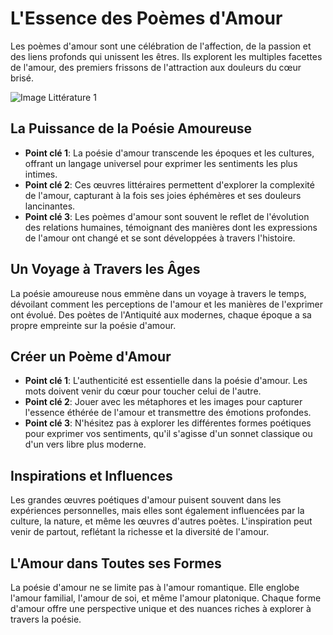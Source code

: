 # L'Essence des Poèmes d'Amour

Les poèmes d'amour sont une célébration de l'affection, de la passion et des liens profonds qui unissent les êtres. Ils explorent les multiples facettes de l'amour, des premiers frissons de l'attraction aux douleurs du cœur brisé.

![Image Littérature 1](https://source.unsplash.com/800x300/?love)

## La Puissance de la Poésie Amoureuse

- **Point clé 1**: La poésie d'amour transcende les époques et les cultures, offrant un langage universel pour exprimer les sentiments les plus intimes.
- **Point clé 2**: Ces œuvres littéraires permettent d'explorer la complexité de l'amour, capturant à la fois ses joies éphémères et ses douleurs lancinantes.
- **Point clé 3**: Les poèmes d'amour sont souvent le reflet de l'évolution des relations humaines, témoignant des manières dont les expressions de l'amour ont changé et se sont développées à travers l'histoire.

## Un Voyage à Travers les Âges

La poésie amoureuse nous emmène dans un voyage à travers le temps, dévoilant comment les perceptions de l'amour et les manières de l'exprimer ont évolué. Des poètes de l'Antiquité aux modernes, chaque époque a sa propre empreinte sur la poésie d'amour.

## Créer un Poème d'Amour

- **Point clé 1**: L'authenticité est essentielle dans la poésie d'amour. Les mots doivent venir du cœur pour toucher celui de l'autre.
- **Point clé 2**: Jouer avec les métaphores et les images pour capturer l'essence éthérée de l'amour et transmettre des émotions profondes.
- **Point clé 3**: N'hésitez pas à explorer les différentes formes poétiques pour exprimer vos sentiments, qu'il s'agisse d'un sonnet classique ou d'un vers libre plus moderne.

## Inspirations et Influences

Les grandes œuvres poétiques d'amour puisent souvent dans les expériences personnelles, mais elles sont également influencées par la culture, la nature, et même les œuvres d'autres poètes. L'inspiration peut venir de partout, reflétant la richesse et la diversité de l'amour.

## L'Amour dans Toutes ses Formes

La poésie d'amour ne se limite pas à l'amour romantique. Elle englobe l'amour familial, l'amour de soi, et même l'amour platonique. Chaque forme d'amour offre une perspective unique et des nuances riches à explorer à travers la poésie.
